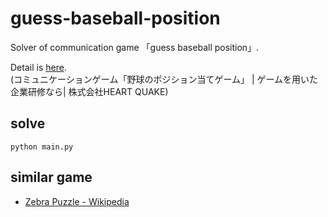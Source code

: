 # guess-baseball-position
Solver of communication game 「guess baseball position」.

Detail is [here](https://heart-quake.com/article.php?p=527).   
(コミュニケーションゲーム「野球のポジション当てゲーム」 | ゲームを用いた企業研修なら| 株式会社HEART QUAKE)

## solve
`python main.py`

## similar game
- [Zebra Puzzle - Wikipedia](https://en.wikipedia.org/wiki/Zebra_Puzzle)
